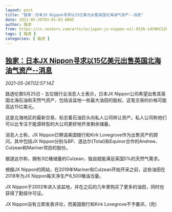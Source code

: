 ```yaml
---
layout: post
title: "独家：日本JX Nippon寻求以15亿美元出售英国北海油气资产--消息"
date: 2021-05-26T03:01:03.000Z
author: 路透
from: https://cn.reuters.com/article/japan-jx-nippon-oil-0526-idCNKCS2D707H
tags: [ 路透 ]
categories: [ 路透 ]
---
```

<!--1621998063000-->
[独家：日本JX Nippon寻求以15亿美元出售英国北海油气资产--消息](https://cn.reuters.com/article/japan-jx-nippon-oil-0526-idCNKCS2D707H)
------

<div>
<div><i>2021-05-26T02:57:14Z</i></div><p>路透伦敦5月25日 - 五位银行业消息人士表示，日本JX Nippon公司希望出售其英国北海石油和天然气资产，包括该盆地一些最大油田的股权，这笔交易的价格可能高达15亿美元。</p><p>这是北海地区的最新交易，标志着石油巨头向私人公司转让资产。私人公司称他们可以比专注于能源转型的大公司更好地开发剩余储量。</p><p>消息人士称，JX Nippon已聘请美国银行和Kirk Lovegrove作为出售资产的顾问，其中包括JX Nippon分别与BP、道达尔(Total)和Equinor合作的Andrew、Culzean和Mariner项目的股份。</p><p>据道达尔称，拥有3亿桶储量的Culzean，独自就能满足英国5%的天然气需求。</p><p>根据JX Nippon的网站，在2019年Mariner和Culzean开始开采之前，这些油田在2018年为JX Nippon每天净生产6,500桶油当量。</p><p>JX Nippon于2002年进入该盆地，并在之后的几年里购买了更多的油田，同时也获得了勘探许可证。</p><p>JX Nippon没有立即发表评论，而美国银行和Kirk Lovegrove不予置评。(完)</p>
</div>

